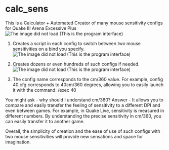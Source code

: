 # calc_sens
This is a Calculator + Automated Creator of many mouse sensitivity configs for Quake III Arena Excessive Plus
![The image did not load (This is the program interface)](Calc_Sens1.png)



1. Creates a script in each config to switch between two mouse sensitivities on a bind you specify.
   ![The image did not load (This is the program interface)](Calc_Sens3.png)



2. Creates dozens or even hundreds of such configs if needed.
   ![The image did not load (This is the program interface)](Calc_Sens2.png)



3. The config name corresponds to the cm/360 value. For example, config 40.cfg corresponds to 40cm/360 degrees, allowing you to easily launch it with the command: /exec 40



You might ask - why should I understand cm/360?
Answer - It allows you to compare and easily transfer the feeling of sensitivity to a different DPI and even between games. For example, in Quake Live, sensitivity is measured in different numbers. By understanding the precise sensitivity in cm/360, you can easily transfer it to another game.



Overall, the simplicity of creation and the ease of use of such configs with two mouse sensitivities will provide new sensations and space for imagination.

